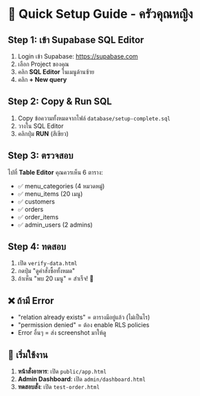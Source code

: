 # 🚀 Quick Setup Guide - ครัวคุณหญิง

## Step 1: เข้า Supabase SQL Editor
1. Login เข้า Supabase: https://supabase.com
2. เลือก Project ของคุณ
3. คลิก **SQL Editor** ในเมนูด้านซ้าย
4. คลิก **+ New query**

## Step 2: Copy & Run SQL
1. Copy ข้อความทั้งหมดจากไฟล์ `database/setup-complete.sql`
2. วางใน SQL Editor
3. คลิกปุ่ม **RUN** (สีเขียว)

## Step 3: ตรวจสอบ
ไปที่ **Table Editor** คุณควรเห็น 6 ตาราง:
- ✅ menu_categories (4 หมวดหมู่)
- ✅ menu_items (20 เมนู)
- ✅ customers
- ✅ orders
- ✅ order_items
- ✅ admin_users (2 admins)

## Step 4: ทดสอบ
1. เปิด `verify-data.html`
2. กดปุ่ม "ดูคำสั่งซื้อทั้งหมด"
3. ถ้าเห็น "พบ 20 เมนู" = สำเร็จ! 🎉

## ❌ ถ้ามี Error
- "relation already exists" = ตารางมีอยู่แล้ว (ไม่เป็นไร)
- "permission denied" = ต้อง enable RLS policies
- Error อื่นๆ = ส่ง screenshot มาให้ดู

## 📱 เริ่มใช้งาน
1. **หน้าสั่งอาหาร**: เปิด `public/app.html`
2. **Admin Dashboard**: เปิด `admin/dashboard.html`
3. **ทดสอบสั่ง**: เปิด `test-order.html`
